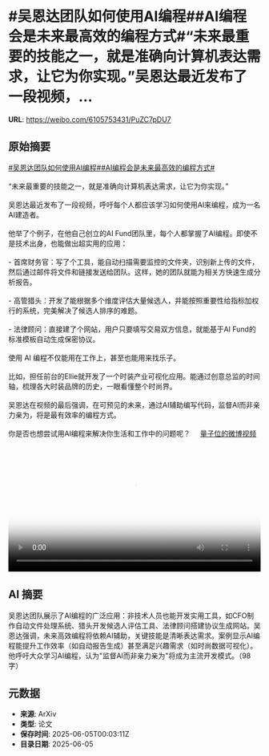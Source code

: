 # #吴恩达团队如何使用AI编程##AI编程会是未来最高效的编程方式#“未来最重要的技能之一，就是准确向计算机表达需求，让它为你实现。”吴恩达最近发布了一段视频，...

**URL**: https://weibo.com/6105753431/PuZC7pDU7

## 原始摘要

<a href="https://m.weibo.cn/search?containerid=231522type%3D1%26t%3D10%26q%3D%23%E5%90%B4%E6%81%A9%E8%BE%BE%E5%9B%A2%E9%98%9F%E5%A6%82%E4%BD%95%E4%BD%BF%E7%94%A8AI%E7%BC%96%E7%A8%8B%23&amp;extparam=%23%E5%90%B4%E6%81%A9%E8%BE%BE%E5%9B%A2%E9%98%9F%E5%A6%82%E4%BD%95%E4%BD%BF%E7%94%A8AI%E7%BC%96%E7%A8%8B%23" data-hide=""><span class="surl-text">#吴恩达团队如何使用AI编程#</span></a><a href="https://m.weibo.cn/search?containerid=231522type%3D1%26t%3D10%26q%3D%23AI%E7%BC%96%E7%A8%8B%E4%BC%9A%E6%98%AF%E6%9C%AA%E6%9D%A5%E6%9C%80%E9%AB%98%E6%95%88%E7%9A%84%E7%BC%96%E7%A8%8B%E6%96%B9%E5%BC%8F%23&amp;extparam=%23AI%E7%BC%96%E7%A8%8B%E4%BC%9A%E6%98%AF%E6%9C%AA%E6%9D%A5%E6%9C%80%E9%AB%98%E6%95%88%E7%9A%84%E7%BC%96%E7%A8%8B%E6%96%B9%E5%BC%8F%23" data-hide=""><span class="surl-text">#AI编程会是未来最高效的编程方式#</span></a><br><br>“未来最重要的技能之一，就是准确向计算机表达需求，让它为你实现。”<br><br>吴恩达最近发布了一段视频，呼吁每个人都应该学习如何使用AI来编程，成为一名AI建造者。<br><br>他举了个例子，在他自己创立的AI Fund团队里，每个人都掌握了AI编程。即使不是技术出身，也能做出超实用的应用：<br><br>- 首席财务官：写了个工具，能自动扫描需要监控的文件夹，识别新上传的文件，然后通过邮件将文件和链接发送给团队。这样，她的团队就能为相关方快速生成分析报告。<br><br>- 高管猎头：开发了能根据多个维度评估大量候选人，并能按照重要性给指标加权行的系统，完美解决了候选人排序的难题。<br><br>- 法律顾问：直接建了个网站，用户只要填写交易双方信息，就能基于AI Fund的标准模板自动生成保密协议。<br><br>使用 AI 编程不仅能用在工作上，甚至也能用来找乐子。<br><br>比如，担任前台的Ellie就开发了一个时装产业可视化应用。能通过创意总监的时间轴，梳理各大时装品牌的历史，一眼看懂整个时尚界。<br><br>吴恩达在视频的最后强调，在可预见的未来，通过AI辅助编写代码，监督AI而非亲力亲为，将是最有效率的编程方式。<br><br>你是否也想尝试用AI编程来解决你生活和工作中的问题呢？ <a href="https://video.weibo.com/show?fid=1034:5173866046357579" data-hide=""><span class="url-icon"><img style="width: 1rem;height: 1rem" src="https://h5.sinaimg.cn/upload/2015/09/25/3/timeline_card_small_video_default.png" referrerpolicy="no-referrer"></span><span class="surl-text">量子位的微博视频</span></a><br clear="both"><div style="clear: both"></div><video controls="controls" poster="https://tvax4.sinaimg.cn/orj480/006Fd7o3ly1i23fhdcensj31hc0u0gni.jpg" style="width: 100%"><source src="https://f.video.weibocdn.com/o0/9ALbcPkwlx08oMqwnqFi01041200GZJh0E010.mp4?label=mp4_720p&amp;template=1280x720.25.0&amp;ori=0&amp;ps=1CwnkDw1GXwCQx&amp;Expires=1749085372&amp;ssig=K%2BF7ogRGd1&amp;KID=unistore,video"><source src="https://f.video.weibocdn.com/o0/L6nToHC9lx08oMqvtNW801041200mYod0E010.mp4?label=mp4_hd&amp;template=852x480.25.0&amp;ori=0&amp;ps=1CwnkDw1GXwCQx&amp;Expires=1749085372&amp;ssig=cmZ2Wn2rOZ&amp;KID=unistore,video"><source src="https://f.video.weibocdn.com/o0/0CKKdpmvlx08oMquS9Ru01041200f2Of0E010.mp4?label=mp4_ld&amp;template=640x360.25.0&amp;ori=0&amp;ps=1CwnkDw1GXwCQx&amp;Expires=1749085372&amp;ssig=yujVjlJB5j&amp;KID=unistore,video"><p>视频无法显示，请前往<a href="https://video.weibo.com/show?fid=1034%3A5173866046357579" target="_blank" rel="noopener noreferrer">微博视频</a>观看。</p></video>

## AI 摘要

吴恩达团队展示了AI编程的广泛应用：非技术人员也能开发实用工具，如CFO制作自动文件处理系统、猎头开发候选人评估工具、法律顾问搭建协议生成网站。吴恩达强调，未来高效编程将依赖AI辅助，关键技能是清晰表达需求。案例显示AI编程能提升工作效率（如自动报告生成）甚至满足兴趣需求（如时尚数据可视化）。他呼吁大众学习AI编程，认为"监督AI而非亲力亲为"将成为主流开发模式。（98字）

## 元数据

- **来源**: ArXiv
- **类型**: 论文
- **保存时间**: 2025-06-05T00:03:11Z
- **目录日期**: 2025-06-05
